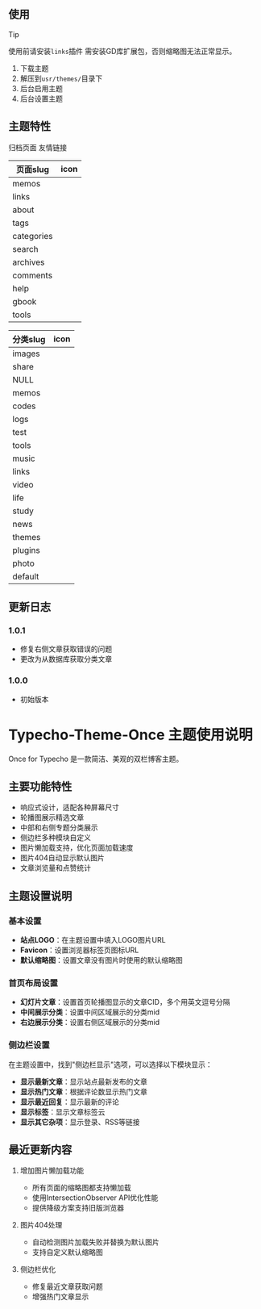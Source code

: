 
## 使用
> [!TIP]
> 使用前请安装`links`插件
> 需安装GD库扩展包，否则缩略图无法正常显示。


1. 下载主题
2. 解压到`usr/themes/`目录下
3. 后台启用主题
4. 后台设置主题

## 主题特性

归档页面
友情链接



| 页面slug | icon |
| ---- | ---- |
| memos | <i class="bi bi-chat-fill me-1"></i>|
| links | <i class="bi bi-folder-symlink-fill me-1"></i>|
| about | <i class="bi bi-info-circle-fill me-1"></i> |
| tags |<i class="bi bi-tags-fill me-1"></i> |
| categories | <i class="bi bi-folder-fill me-1"></i> |
| search |<i class="bi bi-search me-1"></i>|
| archives | <i class="bi bi-calendar-heart-fill me-1"></i> |
| comments | <i class="bi bi-chat-dots-fill me-1"></i> |
|help| <i class="bi bi-question-circle-fill me-1"></i>|
| gbook | <i class="bi bi-cloud-arrow-up-fill me-1"></i>|
| tools | <i class="bi bi-tools me-1"></i>|



| 分类slug | icon |
| ---- | ---- |
| images|<i class="bi bi-images me-1"></i>|
| share |<i class="bi bi-share-fill me-1"></i>|
| NULL |<i class="bi bi-speaker-fill me-1"></i>|
| memos|<i class="bi bi-chat me-1"></i>|
| codes | <i class="bi bi-code me-1"></i>|
| logs | <i class="bi bi-person-fill me-1"></i>|
| test | <i class="bi bi-calendar-fill me-1"></i>|
| tools | <i class="bi bi-tools me-1"></i>|
| music | <i class="bi bi-music-note me-1"></i>|
| links | <i class="bi bi-link me-1"></i>|
| video | <i class="bi bi-camera-video me-1"></i>|
| life | <i class="bi bi-heart-fill me-1"></i>|
| study | <i class="bi bi-book-fill me-1"></i>|
| news | <i class="bi bi-newspaper me-1"></i>|
| themes | <i class="bi bi-palette me-1"></i>|
| plugins | <i class="bi bi-gear-fill me-1"></i>|
| photo | <i class="bi bi-images me-1"></i>|
| default | <i class="bi bi-folder-fill me-1"></i>|
## 更新日志

### 1.0.1

- 修复右侧文章获取错误的问题
- 更改为从数据库获取分类文章

### 1.0.0
- 初始版本

# Typecho-Theme-Once 主题使用说明

Once for Typecho 是一款简洁、美观的双栏博客主题。

## 主要功能特性

- 响应式设计，适配各种屏幕尺寸
- 轮播图展示精选文章
- 中部和右侧专题分类展示
- 侧边栏多种模块自定义
- 图片懒加载支持，优化页面加载速度
- 图片404自动显示默认图片
- 文章浏览量和点赞统计

## 主题设置说明

### 基本设置
- **站点LOGO**：在主题设置中填入LOGO图片URL
- **Favicon**：设置浏览器标签页图标URL
- **默认缩略图**：设置文章没有图片时使用的默认缩略图

### 首页布局设置
- **幻灯片文章**：设置首页轮播图显示的文章CID，多个用英文逗号分隔
- **中间展示分类**：设置中间区域展示的分类mid
- **右边展示分类**：设置右侧区域展示的分类mid

### 侧边栏设置
在主题设置中，找到"侧边栏显示"选项，可以选择以下模块显示：

- **显示最新文章**：显示站点最新发布的文章
- **显示热门文章**：根据评论数显示热门文章
- **显示最近回复**：显示最新的评论
- **显示标签**：显示文章标签云
- **显示其它杂项**：显示登录、RSS等链接

## 最近更新内容

1. 增加图片懒加载功能
   - 所有页面的缩略图都支持懒加载
   - 使用IntersectionObserver API优化性能
   - 提供降级方案支持旧版浏览器

2. 图片404处理
   - 自动检测图片加载失败并替换为默认图片
   - 支持自定义默认缩略图

3. 侧边栏优化
   - 修复最近文章获取问题
   - 增强热门文章显示